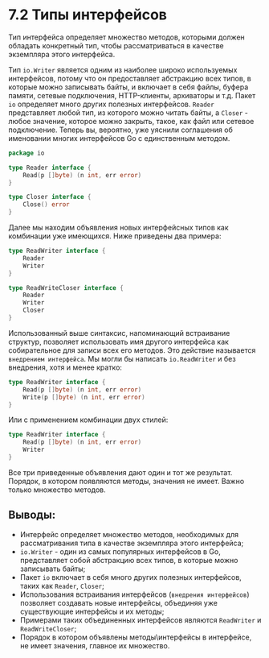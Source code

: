 # 7.2 Типы интерфейсов

Тип интерфейса определяет множество методов, которыми должен обладать конкретный тип, чтобы рассматриваться в качестве
экземпляра этого интерфейса.

Тип `io.Writer` является одним из наиболее широко используемых интерфейсов, потому что он предоставляет абстракцию всех
типов, в которые можно записывать байты, и включает в себя файлы, буфера памяти, сетевые подключения, HTTP-клиенты,
архиваторы и т.д. Пакет `io` определяет много других полезных интерфейсов. `Reader` представляет любой тип, из которого
можно читать байты, а `Closer` - любое значение, которое можно закрыть, такое, как файл или сетевое подключение.
Теперь вы, вероятно, уже уяснили соглашения об именовании многих интерфейсов Go c единственным методом.

```go
package io

type Reader interface {
	Read(p []byte) (n int, err error)
}

type Closer interface {
	Close() error
}
```

Далее мы находим объявления новых интерфейсных типов как комбинации уже имеющихся. Ниже приведены два примера:

``` go
type ReadWriter interface {
    Reader
    Writer
}

type ReadWriteCloser interface {
    Reader
    Writer
    Closer
}
```

Использованный выше синтаксис, напоминающий встраивание структур, позволяет использовать имя другого интерфейса как
собирательное для записи всех его методов. Это действие называется `внедрением интерфейса`. Мы могли бы
написать `io.ReadWriter` и без внедрения, хотя и менее кратко:

``` go
type ReadWriter interface {
    Read(p []byte) (n int, err error)
    Write(p []byte) (n int, err error)
}
```

Или с применением комбинации двух стилей:

``` go
type ReadWriter interface {
    Read(p []byte) (n int, err error)
    Writer
}
```

Все три приведенные объявления дают один и тот же результат. Порядок, в котором появляются методы, значения не имеет.
Важно только множество методов.

## Выводы:

* Интерфейс определяет множество методов, необходимых для рассматривания типа в качестве экземпляра этого интерфейса;
* `io.Writer` - один из самых популярных интерфейсов в Go, представляет собой абстракцию всех типов, в которые можно
  записывать байты;
* Пакет `io` включает в себя много других полезных интерфейсов, таких как `Reader`, `Closer`;
* Использования встраивания интерфейсов (`внедрения интерфейсов`) позволяет создавать новые интерфейсы, объединяя уже 
  существующие интерфейсы и их методы;
* Примерами таких объединенных интерфейсов являются `ReadWriter` и `ReadWriteCloser`;
* Порядок в котором объявлены методы\интерфейсы в интерфейсе, не имеет значения, главное их множество.